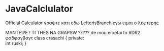 # JavaCalclulator
Official Calculator
γραψτε κατι εδω
LefterisBranch
εγω ειμαι ο λεφτερης


ΜΑΝΤΕΨΕ !
TI THES NA GRAPSW ?????
de mou erxetai to RDR2
φαδφαγβαγτ
class crasachi
{
  private:  
    int ruski;
}

